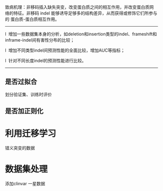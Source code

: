 致病机理：非移码插入缺失突变，改变蛋白质之间的相互作用，并改变蛋白质网 络的特征。非移码 indel 能够诱导足够多的结构差异，从而获得或修饰它们所参与的 蛋白质-蛋白质相互作用。


***
l  增加一些数据集本身的分析，如deletion和insertion类型的indel、frameshift和inframe-indel间有害性分布的比较；

l  增加不同类型indel间预测性能的全面比较，增加AUC等指标；

l  针对不同长度indel的预测性能进行比较。
***


  

  

## 是否过拟合

划分验证集、训练时评价
  

## 是否加正则化

  

  

# 利用迁移学习

错义突变的数据

# 数据集处理
添加clinvar 一星数据